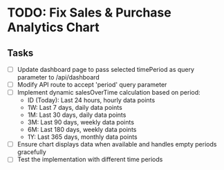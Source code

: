 # TODO: Fix Sales & Purchase Analytics Chart

## Tasks
- [ ] Update dashboard page to pass selected timePeriod as query parameter to /api/dashboard
- [ ] Modify API route to accept 'period' query parameter
- [ ] Implement dynamic salesOverTime calculation based on period:
  - ID (Today): Last 24 hours, hourly data points
  - 1W: Last 7 days, daily data points
  - 1M: Last 30 days, daily data points
  - 3M: Last 90 days, weekly data points
  - 6M: Last 180 days, weekly data points
  - 1Y: Last 365 days, monthly data points
- [ ] Ensure chart displays data when available and handles empty periods gracefully
- [ ] Test the implementation with different time periods
